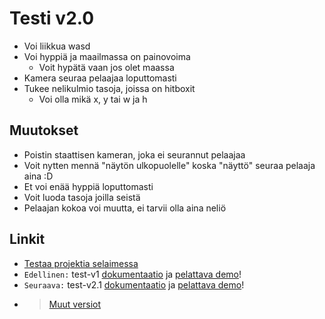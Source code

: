 # Testi v2.0
- Voi liikkua wasd
- Voi hyppiä ja maailmassa on painovoima
	- Voit hypätä vaan jos olet maassa
- Kamera seuraa pelaajaa loputtomasti
- Tukee nelikulmio tasoja, joissa on hitboxit
	- Voi olla mikä x, y tai w ja h

## Muutokset
- Poistin staattisen kameran, joka ei seurannut pelaajaa
- Voit nytten mennä "näytön ulkopuolelle" koska "näyttö" seuraa pelaaja aina :D
- Et voi enää hyppiä loputtomasti
- Voit luoda tasoja joilla seistä
- Pelaajan kokoa voi muutta, ei tarvii olla aina neliö

## Linkit

- [Testaa projektia selaimessa](https://kassu11.github.io/platformer/test-v2.0/)
- `Edellinen:` test-v1 [dokumentaatio](https://github.com/kassu11/platformer/tree/main/test-v1) ja [pelattava demo](https://kassu11.github.io/platformer/test-v1/)!
- `Seuraava:` test-v2.1 [dokumentaatio](https://github.com/kassu11/platformer/tree/main/test-v2.1) ja [pelattava demo](https://kassu11.github.io/platformer/test-v2.1/)!
- > [Muut versiot](https://github.com/kassu11/platformer#readme)